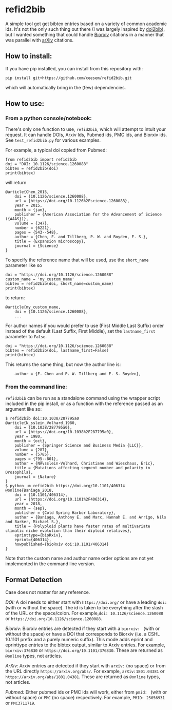 # refid2bib

A simple tool get get bibtex entries based on a variety of common academic ids. It's not the only such thing out there (I was largely inspired by [doi2bib](https://www.doi2bib.org)), but I wanted something that could handle [Biorxiv](https://www.biorxiv.org) citations in a manner that was parallel with [arXiv](https://www.arxiv.org) citations.

## How to install:

If you have pip installed, you can install from this repository with:
```
pip install git+https://github.com/ceesem/refid2bib.git
```
which will automatically bring in the (few) dependencies.

## How to use:

### From a python console/notebook:

There's only one function to use, `refid2bib`, which will attempt to intuit your request. It can handle DOIs, Arxiv Ids, Pubmed ids, PMC ids, and Biorxiv ids. See `test_refid2bib.py` for various examples.

For example, a typical doi copied from Pubmed:
```
from refid2bib import refid2bib
doi = "DOI: 10.1126/science.1260088"
bibtex = refid2bib(doi)
print(bibtex)
```
will return
```
@article{Chen_2015,
    doi = {10.1126/science.1260088},
    url = {https://doi.org/10.1126%2Fscience.1260088},
    year = 2015,
    month = {jan},
    publisher = {American Association for the Advancement of Science ({AAAS})},
    volume = {347},
    number = {6221},
    pages = {543--548},
    author = {Chen, F. and Tillberg, P. W. and Boyden, E. S.},
    title = {Expansion microscopy},
    journal = {Science}
}
```

To specify the reference name that will be used, use the `short_name` parameter like so
```
doi = "https://doi.org/10.1126/science.1260088"
custom_name = 'my_custom_name'
bibtex = refid2bib(doi, short_name=custom_name)
print(bibtex)
```
to return:
```
@article{my_custom_name,
    doi = {10.1126/science.1260088},
    ...
```


For author names if you would prefer to use (First Middle Last Suffix) order instead of the default (Last Suffix, First Middle), set the `lastname_first` parameter to `False`.
```
doi = "https://doi.org/10.1126/science.1260088"
bibtex = refid2bib(doi, lastname_first=False)
print(bibtex)
```
This returns the same thing, but now the author line is:
```
    author = {F. Chen and P. W. Tillberg and E. S. Boyden},
```

### From the command line:

`refid2bib` can be run as a standalone command using the wrapper script
included in the pip install, or as a function with the reference passed as an
argument like so:

```
$ refid2bib doi:10.1038/287795a0
@article{N_sslein_Volhard_1980,
	doi = {10.1038/287795a0},
	url = {https://doi.org/10.1038%2F287795a0},
	year = 1980,
	month = {oct},
	publisher = {Springer Science and Business Media {LLC}},
	volume = {287},
	number = {5785},
	pages = {795--801},
	author = {NÃ¼sslein-Volhard, Christiane and Wieschaus, Eric},
	title = {Mutations affecting segment number and polarity in Drosophila},
	journal = {Nature}
}
$ python -m refid2bib https://doi.org/10.1101/406314
@online{Baniaga_2018,
	doi = {10.1101/406314},
	url = {https://doi.org/10.1101%2F406314},
	year = 2018,
	month = {sep},
	publisher = {Cold Spring Harbor Laboratory},
	author = {Baniaga, Anthony E. and Marx, Hannah E. and Arrigo, Nils and Barker, Michael S.},
	title = {Polyploid plants have faster rates of multivariate climatic niche evolution than their diploid relatives},
	eprinttype={bioRxiv},
	eprint={406314},
	howpublished={bioRxiv doi:10.1101/406314}
}
```

Note that the custom name and author name order options are not yet implemented in the command line version.

## Format Detection

Case does not matter for any reference.

_DOI:_
    A doi needs to either start with `https://doi.org/` or have a leading `doi: ` (with or without the space). The id is taken to be everything after the slash of the URL or the space/colon. For example,`doi: 10.1126/science.1260088` or `https://doi.org/10.1126/science.1260088`.

_Biorxiv:_
    Biorxiv entries are detected if they start with a `biorxiv: ` (with or without the space) or have a DOI that corresponds to Biorxiv (i.e. a CSHL 10.1101 prefix and a purely numeric suffix). This mode adds eprint and eprinttype entries to the bibtex output, similar to Arxiv entries. For example, `biorxiv:376830` or `https://doi.org/10.1101/376830`. These are returned as `@online` types, not articles.

_ArXiv:_
    Arxiv entries are detected if they start with `arxiv:` (no space) or from the URL directly `https://arxiv.org/abs/`. For example, `arXiv:1801.04381` or `https://arxiv.org/abs/1801.04381`. These are returned as `@online` types, not articles.

_Pubmed:_
    Either pubmed ids or PMC ids will work, either from `pmid: ` (with or without space) or `PMC` (no space) respectively. For example, `PMID: 25056931` or `PMC3711719`.
